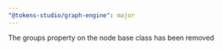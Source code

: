 ```yaml
---
"@tokens-studio/graph-engine": major
---
```


The groups property on the node base class has been removed
